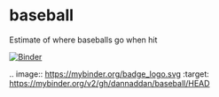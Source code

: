 # baseball
Estimate of where baseballs go when hit

[![Binder](https://mybinder.org/badge_logo.svg)](https://mybinder.org/v2/gh/dannaddan/baseball/HEAD)

.. image:: https://mybinder.org/badge_logo.svg
 :target: https://mybinder.org/v2/gh/dannaddan/baseball/HEAD
